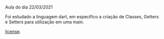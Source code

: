 Aula do dia 22/03/2021

Foi estudado a linguagem dart, em específico a criação de Classes, Getters e Setters para utilização em uma main.

[license](https://github.com/dart-lang/stagehand/blob/master/LICENSE).
